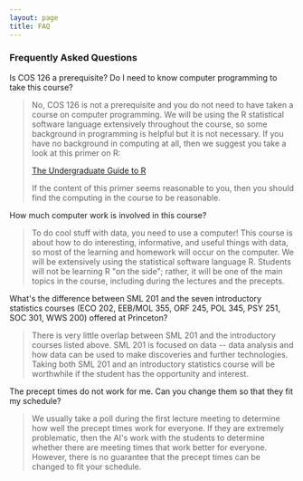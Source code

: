 ```yaml
---
layout: page
title: FAQ
---
```


### Frequently Asked Questions  

<p></p>

Is COS 126 a prerequisite? Do I need to know computer programming to take this course?

> No, COS 126 is not a prerequisite and you do not need to have taken a course on computer programming. We will be using the R statistical software language extensively throughout the course, so some background in programming is helpful but it is not necessary. If you have no background in computing at all, then we suggest you take a look at this primer on R:  
> 
> [The Undergraduate Guide to R](https://sites.google.com/site/undergraduateguidetor/manual-files/undergradguidetoR.pdf?attredirects=0)  
> 
> If the content of this primer seems reasonable to you, then you should find the computing in the course to be reasonable.

How much computer work is involved in this course?

> To do cool stuff with data, you need to use a computer! This course is about how to do interesting, informative, and useful things with data, so most of the learning and homework will occur on the computer. We will be extensively using the statistical software language R. Students will not be learning R "on the side"; rather, it will be one of the main topics in the course, including during the lectures and the precepts.  

What's the difference between SML 201 and the seven introductory statistics courses (ECO 202, EEB/MOL 355, ORF 245, POL 345, PSY 251, SOC 301, WWS 200) offered at Princeton?

> There is very little overlap between SML 201 and the introductory courses listed above. SML 201 is focused on data -- data analysis and how data can be used to make discoveries and further technologies. Taking both SML 201 and an introductory statistics course will be worthwhile if the student has the opportunity and interest.  

The precept times do not work for me. Can you change them so that they fit my schedule?

> We usually take a poll during the first lecture meeting to determine how well the precept times work for everyone. If they are extremely problematic, then the AI's work with the students to determine whether there are meeting times that work better for everyone. However, there is no guarantee that the precept times can be changed to fit your schedule.  

